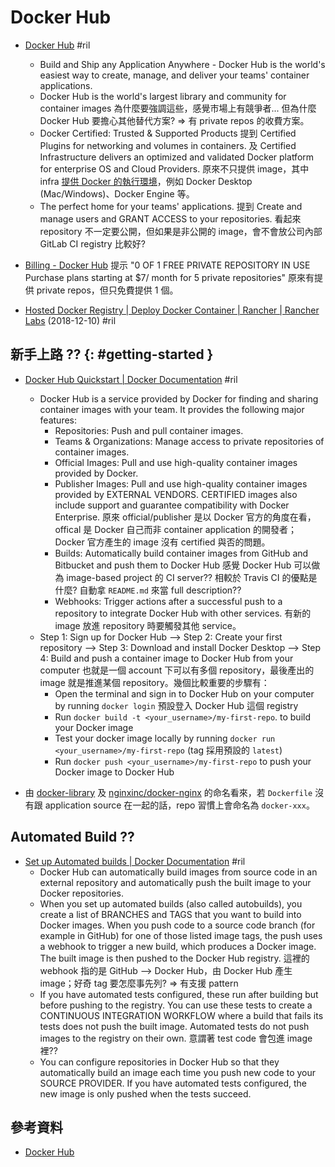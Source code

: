# Docker Hub

  - [Docker Hub](https://hub.docker.com/) #ril
      - Build and Ship any Application Anywhere - Docker Hub is the world's easiest way to create, manage, and deliver your teams' container applications.
      - Docker Hub is the world's largest library and community for container images 為什麼要強調這些，感覺市場上有競爭者... 但為什麼 Docker Hub 要擔心其他替代方案? => 有 private repos 的收費方案。
      - Docker Certified: Trusted & Supported Products 提到 Certified Plugins for networking and volumes in containers. 及 Certified Infrastructure delivers an optimized and validated Docker platform for enterprise OS and Cloud Providers. 原來不只提供 image，其中 infra [提供 Docker 的執行環境](https://hub.docker.com/search/?type=edition&offering=community)，例如 Docker Desktop (Mac/Windows)、Docker Engine 等。
      - The perfect home for your teams' applications. 提到 Create and manage users and GRANT ACCESS to your repositories. 看起來 repository 不一定要公開，但如果是非公開的 image，會不會放公司內部 GitLab CI registry 比較好?

  - [Billing - Docker Hub](https://cloud.docker.com/billing) 提示 "0 OF 1 FREE PRIVATE REPOSITORY IN USE Purchase plans starting at $7/ month for 5 private repositories" 原來有提供 private repos，但只免費提供 1 個。

  - [Hosted Docker Registry \| Deploy Docker Container \| Rancher \| Rancher Labs](https://rancher.com/comparing-four-hosted-docker-registries/) (2018-12-10) #ril

## 新手上路 ?? {: #getting-started }

  - [Docker Hub Quickstart \| Docker Documentation](https://docs.docker.com/docker-hub/) #ril
      - Docker Hub is a service provided by Docker for finding and sharing container images with your team. It provides the following major features:
          - Repositories: Push and pull container images.
          - Teams & Organizations: Manage access to private repositories of container images.
          - Official Images: Pull and use high-quality container images provided by Docker.
          - Publisher Images: Pull and use high-quality container images provided by EXTERNAL VENDORS. CERTIFIED images also include support and guarantee compatibility with Docker Enterprise. 原來 official/publisher 是以 Docker 官方的角度在看，offical 是 Docker 自己而非 container application 的開發者；Docker 官方產生的 image 沒有 certified 與否的問題。
          - Builds: Automatically build container images from GitHub and Bitbucket and push them to Docker Hub 感覺 Docker Hub 可以做為 image-based project 的 CI server?? 相較於 Travis CI 的優點是什麼? 自動拿 `README.md` 來當 full description??
          - Webhooks: Trigger actions after a successful push to a repository to integrate Docker Hub with other services. 有新的 image 放進 repository 時要觸發其他 service。
      - Step 1: Sign up for Docker Hub --> Step 2: Create your first repository --> Step 3: Download and install Docker Desktop --> Step 4: Build and push a container image to Docker Hub from your computer 也就是一個 account 下可以有多個 repository，最後產出的 image 就是推進某個 repository。幾個比較重要的步驟有：
          - Open the terminal and sign in to Docker Hub on your computer by running `docker login` 預設登入 Docker Hub 這個 registry
          - Run `docker build -t <your_username>/my-first-repo`. to build your Docker image
          - Test your docker image locally by running `docker run <your_username>/my-first-repo` (tag 採用預設的 `latest`)
          - Run `docker push <your_username>/my-first-repo` to push your Docker image to Docker Hub

  - 由 [docker\-library](https://github.com/docker-library) 及 [nginxinc/docker\-nginx](https://github.com/nginxinc/docker-nginx/) 的命名看來，若 `Dockerfile` 沒有跟 application source 在一起的話，repo 習慣上會命名為 `docker-xxx`。

## Automated Build ??

  - [Set up Automated builds \| Docker Documentation](https://docs.docker.com/docker-hub/builds/) #ril
      - Docker Hub can automatically build images from source code in an external repository and automatically push the built image to your Docker repositories.
      - When you set up automated builds (also called autobuilds), you create a list of BRANCHES and TAGS that you want to build into Docker images. When you push code to a source code branch (for example in GitHub) for one of those listed image tags, the push uses a webhook to trigger a new build, which produces a Docker image. The built image is then pushed to the Docker Hub registry. 這裡的 webhook 指的是 GitHub --> Docker Hub，由 Docker Hub 產生 image；好奇 tag 要怎麼事先列? => 有支援 pattern
      - If you have automated tests configured, these run after building but before pushing to the registry. You can use these tests to create a CONTINUOUS INTEGRATION WORKFLOW where a build that fails its tests does not push the built image. Automated tests do not push images to the registry on their own. 意謂著 test code 會包進 image 裡??
      - You can configure repositories in Docker Hub so that they automatically build an image each time you push new code to your SOURCE PROVIDER. If you have automated tests configured, the new image is only pushed when the tests succeed.

## 參考資料

  - [Docker Hub](https://hub.docker.com/)